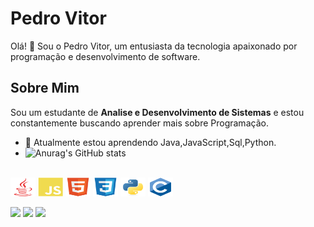 # Pedro Vitor

Olá! 👋 Sou o Pedro Vitor, um entusiasta da tecnologia apaixonado por programação e desenvolvimento de software.

## Sobre Mim
Sou um estudante de <strong>Analise e Desenvolvimento de Sistemas</strong> e estou constantemente buscando aprender mais sobre Programação.
- 🌱 Atualmente estou aprendendo Java,JavaScript,Sql,Python.
- ![Anurag's GitHub stats](https://github-readme-stats.vercel.app/api?username=PedroKaneki&show_icons=true&theme=radical)


<div style="display: inline_block"><br>
  <img align="center" alt="Pedro-Java" height="30" width="40" src="https://raw.githubusercontent.com/devicons/devicon/master/icons/java/java-plain.svg">
  <img align="center" alt="Rafa-Js" height="30" width="40" src="https://raw.githubusercontent.com/devicons/devicon/master/icons/javascript/javascript-plain.svg">
  <img align="center" alt="Rafa-HTML" height="30" width="40" src="https://raw.githubusercontent.com/devicons/devicon/master/icons/html5/html5-original.svg">
  <img align="center" alt="Rafa-CSS" height="30" width="40" src="https://raw.githubusercontent.com/devicons/devicon/master/icons/css3/css3-original.svg">
  <img align="center" alt="Rafa-Python" height="30" width="40" src="https://raw.githubusercontent.com/devicons/devicon/master/icons/python/python-original.svg">
  <img align="center" alt="Pedro-c" height="30" width="40" src="https://raw.githubusercontent.com/devicons/devicon/master/icons/c/c-original.svg">
</div>
<br>
<div> 
  <a href="https://instagram.com/pedro_vitor77/" target="_blank"><img src="https://img.shields.io/badge/-Instagram-%23E4405F?style=for-the-badge&logo=instagram&logoColor=white" target="_blank"></a>
  <a href = "mailto:pedrowayne1@gmail.com"><img src="https://img.shields.io/badge/-Gmail-%23333?style=for-the-badge&logo=gmail&logoColor=white" target="_blank"></a>
  <a href="https://www.linkedin.com/in/pedro-vitor77" target="_blank"><img src="https://img.shields.io/badge/-LinkedIn-%230077B5?style=for-the-badge&logo=linkedin&logoColor=white" target="_blank"></a> 
  
</div>
